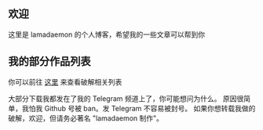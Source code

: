 ## 欢迎

这里是 lamadaemon 的个人博客，希望我的一些文章可以帮到你

## 我的部分作品列表

你可以前往 [这里](https://github.com/Lama3L9R/PublicReleases/tree/master) 来查看破解相关列表

大部分下载我都发在了我的 Telegram 频道上了，你可能想问为什么。
原因很简单，我怕我 Github 号被 ban。发 Telegram 不容易被封号。
如果你想转载我做的破解，欢迎，但请务必著名 "lamadaemon 制作"。

